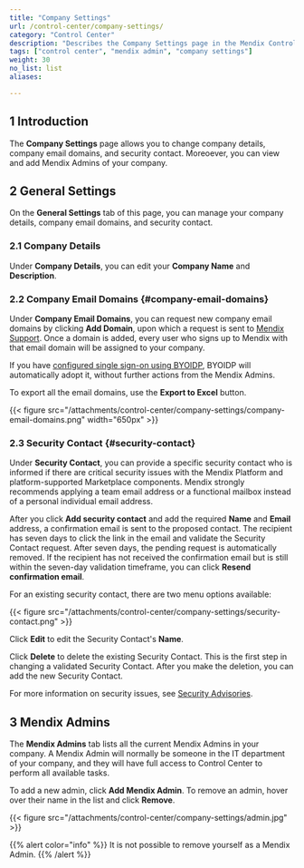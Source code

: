 ```yaml
---
title: "Company Settings"
url: /control-center/company-settings/
category: "Control Center"
description: "Describes the Company Settings page in the Mendix Control Center."
tags: ["control center", "mendix admin", "company settings"]
weight: 30
no_list: list
aliases:

---
```


## 1 Introduction

The **Company Settings** page allows you to change company details, company email domains, and security contact. Moreoever, you can view and add Mendix Admins of your company.

## 2 General Settings

On the **General Settings** tab of this page, you can manage your company details, company email domains, and security contact.

### 2.1 Company Details

Under **Company Details**, you can edit your **Company Name** and **Description**.

### 2.2 Company Email Domains {#company-email-domains}

Under **Company Email Domains**, you can request new company email domains by clicking **Add Domain**, upon which a request is sent to [Mendix Support](/developerportal/support/). Once a domain is added, every user who signs up to Mendix with that email domain will be assigned to your company.

If you have [configured single sign-on using BYOIDP](/control-center/security/set-up-sso-byoidp/), BYOIDP will automatically adopt it, without further actions from the Mendix Admins.

To export all the email domains, use the **Export to Excel** button.

{{< figure src="/attachments/control-center/company-settings/company-email-domains.png" width="650px" >}}

### 2.3 Security Contact {#security-contact}

Under **Security Contact**, you can provide a specific security contact who is informed if there are critical security issues with the Mendix Platform and platform-supported Marketplace components. Mendix strongly recommends applying a team email address or a functional mailbox instead of a personal individual email address.

After you click **Add security contact** and add the required **Name** and **Email** address, a confirmation email is sent to the proposed contact. The recipient has seven days to click the link in the email and validate the Security Contact request. After seven days, the pending request is automatically removed. If the recipient has not received the confirmation email but is still within the seven-day validation timeframe, you can click **Resend confirmation email**.

For an existing security contact, there are two menu options available:

{{< figure src="/attachments/control-center/company-settings/security-contact.png" >}}

Click **Edit** to edit the Security Contact's **Name**.

Click **Delete** to delete the existing Security Contact. This is the first step in changing a validated Security Contact. After you make the deletion, you can add the new Security Contact.

For more information on security issues, see [Security Advisories](/releasenotes/security-advisories/).

## 3 Mendix Admins

The **Mendix Admins** tab lists all the current Mendix Admins in your company. A Mendix Admin will normally be someone in the IT department of your company, and they will have full access to Control Center to perform all available tasks. 

To add a new admin, click **Add Mendix Admin**. To remove an admin, hover over their name in the list and click **Remove**.

{{< figure src="/attachments/control-center/company-settings/admin.jpg" >}}

{{% alert color="info" %}}
It is not possible to remove yourself as a Mendix Admin.
{{% /alert %}}
